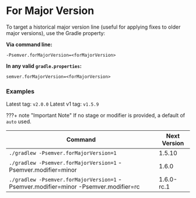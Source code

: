 # For Major Version

To target a historical major version line (useful for applying fixes to older
major versions), use the Gradle property:

**Via command line:**

```shell
-Psemver.forMajorVersion=<forMajorVersion>
```

**In any valid `gradle.properties`:**

```properties
semver.forMajorVersion=<forMajorVersion>
```

### Examples

Latest tag: `v2.0.0`
Latest v1 tag: `v1.5.9`

???+ note "Important Note"
    If no stage or modifier is provided, a default of `auto` used.

| Command                                                                             | Next Version |
|-------------------------------------------------------------------------------------|--------------|
| `./gradlew -Psemver.forMajorVersion=1`                                              | 1.5.10       |
| `./gradlew -Psemver.forMajorVersion=1` -Psemver.modifier=minor                      | 1.6.0        |
| `./gradlew -Psemver.forMajorVersion=1` -Psemver.modifier=minor -Psemver.modifier=rc | 1.6.0-rc.1   |

